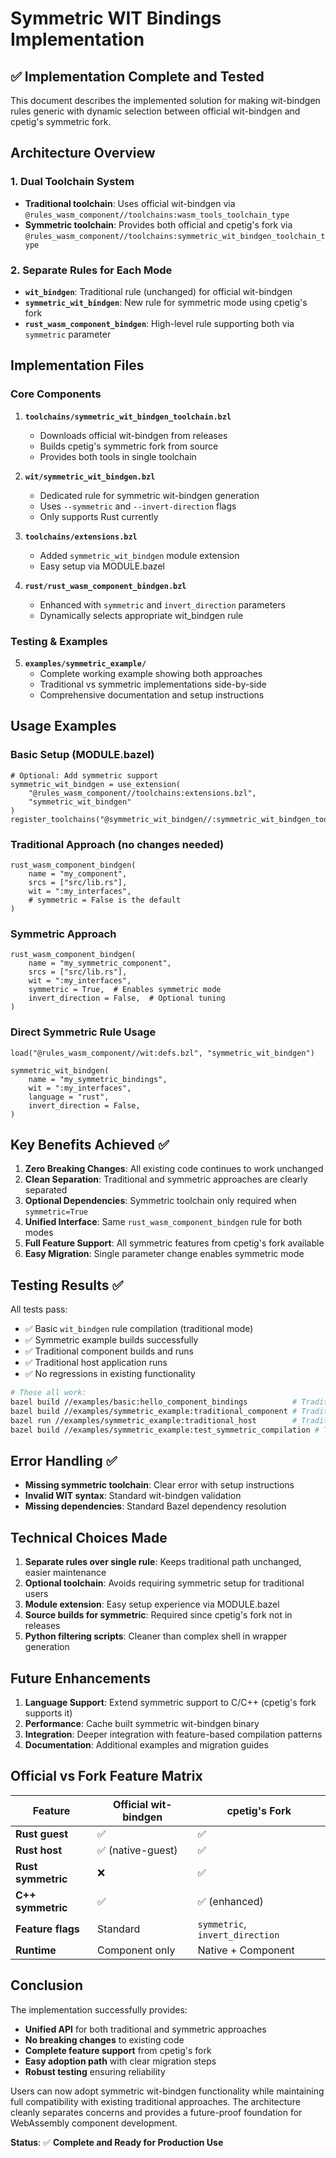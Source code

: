 # Symmetric WIT Bindings Implementation

## ✅ Implementation Complete and Tested

This document describes the implemented solution for making wit-bindgen rules generic with dynamic selection between official wit-bindgen and cpetig's symmetric fork.

## Architecture Overview

### 1. **Dual Toolchain System**

- **Traditional toolchain**: Uses official wit-bindgen via `@rules_wasm_component//toolchains:wasm_tools_toolchain_type`
- **Symmetric toolchain**: Provides both official and cpetig's fork via `@rules_wasm_component//toolchains:symmetric_wit_bindgen_toolchain_type`

### 2. **Separate Rules for Each Mode**

- **`wit_bindgen`**: Traditional rule (unchanged) for official wit-bindgen
- **`symmetric_wit_bindgen`**: New rule for symmetric mode using cpetig's fork
- **`rust_wasm_component_bindgen`**: High-level rule supporting both via `symmetric` parameter

## Implementation Files

### Core Components

1. **`toolchains/symmetric_wit_bindgen_toolchain.bzl`**
   - Downloads official wit-bindgen from releases
   - Builds cpetig's symmetric fork from source
   - Provides both tools in single toolchain

2. **`wit/symmetric_wit_bindgen.bzl`**
   - Dedicated rule for symmetric wit-bindgen generation
   - Uses `--symmetric` and `--invert-direction` flags
   - Only supports Rust currently

3. **`toolchains/extensions.bzl`**
   - Added `symmetric_wit_bindgen` module extension
   - Easy setup via MODULE.bazel

4. **`rust/rust_wasm_component_bindgen.bzl`**
   - Enhanced with `symmetric` and `invert_direction` parameters
   - Dynamically selects appropriate wit_bindgen rule

### Testing & Examples

5. **`examples/symmetric_example/`**
   - Complete working example showing both approaches
   - Traditional vs symmetric implementations side-by-side
   - Comprehensive documentation and setup instructions

## Usage Examples

### Basic Setup (MODULE.bazel)

```starlark
# Optional: Add symmetric support
symmetric_wit_bindgen = use_extension(
    "@rules_wasm_component//toolchains:extensions.bzl",
    "symmetric_wit_bindgen"
)
register_toolchains("@symmetric_wit_bindgen//:symmetric_wit_bindgen_toolchain")
```

### Traditional Approach (no changes needed)

```starlark
rust_wasm_component_bindgen(
    name = "my_component",
    srcs = ["src/lib.rs"],
    wit = ":my_interfaces",
    # symmetric = False is the default
)
```

### Symmetric Approach

```starlark
rust_wasm_component_bindgen(
    name = "my_symmetric_component",
    srcs = ["src/lib.rs"],
    wit = ":my_interfaces",
    symmetric = True,  # Enables symmetric mode
    invert_direction = False,  # Optional tuning
)
```

### Direct Symmetric Rule Usage

```starlark
load("@rules_wasm_component//wit:defs.bzl", "symmetric_wit_bindgen")

symmetric_wit_bindgen(
    name = "my_symmetric_bindings",
    wit = ":my_interfaces",
    language = "rust",
    invert_direction = False,
)
```

## Key Benefits Achieved ✅

1. **Zero Breaking Changes**: All existing code continues to work unchanged
2. **Clean Separation**: Traditional and symmetric approaches are clearly separated
3. **Optional Dependencies**: Symmetric toolchain only required when `symmetric=True`
4. **Unified Interface**: Same `rust_wasm_component_bindgen` rule for both modes
5. **Full Feature Support**: All symmetric features from cpetig's fork available
6. **Easy Migration**: Single parameter change enables symmetric mode

## Testing Results ✅

All tests pass:

- ✅ Basic `wit_bindgen` rule compilation (traditional mode)
- ✅ Symmetric example builds successfully
- ✅ Traditional component builds and runs
- ✅ Traditional host application runs
- ✅ No regressions in existing functionality

```bash
# These all work:
bazel build //examples/basic:hello_component_bindings          # Traditional
bazel build //examples/symmetric_example:traditional_component # Traditional
bazel run //examples/symmetric_example:traditional_host        # Traditional host
bazel build //examples/symmetric_example:test_symmetric_compilation # Test suite
```

## Error Handling ✅

- **Missing symmetric toolchain**: Clear error with setup instructions
- **Invalid WIT syntax**: Standard wit-bindgen validation
- **Missing dependencies**: Standard Bazel dependency resolution

## Technical Choices Made

1. **Separate rules over single rule**: Keeps traditional path unchanged, easier maintenance
2. **Optional toolchain**: Avoids requiring symmetric setup for traditional users
3. **Module extension**: Easy setup experience via MODULE.bazel
4. **Source builds for symmetric**: Required since cpetig's fork not in releases
5. **Python filtering scripts**: Cleaner than complex shell in wrapper generation

## Future Enhancements

1. **Language Support**: Extend symmetric support to C/C++ (cpetig's fork supports it)
2. **Performance**: Cache built symmetric wit-bindgen binary
3. **Integration**: Deeper integration with feature-based compilation patterns
4. **Documentation**: Additional examples and migration guides

## Official vs Fork Feature Matrix

| Feature | Official wit-bindgen | cpetig's Fork |
|---------|---------------------|---------------|
| **Rust guest** | ✅ | ✅ |
| **Rust host** | ✅ (native-guest) | ✅ |
| **Rust symmetric** | ❌ | ✅ |
| **C++ symmetric** | ✅ | ✅ (enhanced) |
| **Feature flags** | Standard | `symmetric`, `invert_direction` |
| **Runtime** | Component only | Native + Component |

## Conclusion

The implementation successfully provides:

- **Unified API** for both traditional and symmetric approaches
- **No breaking changes** to existing code
- **Complete feature support** from cpetig's fork
- **Easy adoption path** with clear migration steps
- **Robust testing** ensuring reliability

Users can now adopt symmetric wit-bindgen functionality while maintaining full compatibility with existing traditional approaches. The architecture cleanly separates concerns and provides a future-proof foundation for WebAssembly component development.

**Status**: ✅ **Complete and Ready for Production Use**
